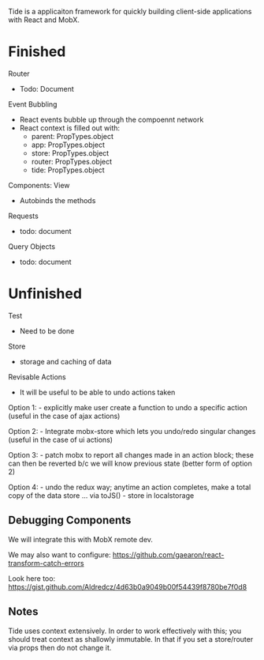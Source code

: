 Tide is a applicaiton framework for quickly building client-side applications with React and MobX.



Finished
===
Router
- Todo: Document

Event Bubbling

- React events bubble up through the compoennt network
- React context is filled out with:
    - parent: PropTypes.object
    - app: PropTypes.object
    - store: PropTypes.object
    - router: PropTypes.object
    - tide: PropTypes.object

Components: View
  - Autobinds the methods

Requests
- todo: document

Query Objects
- todo: document


Unfinished
===
Test
- Need to be done

Store
  - storage and caching of data

Revisable Actions
  - It will be useful to be able to undo actions taken

  Option 1:
    - explicitly make user create a function to undo a specific action (useful in the case of ajax actions)

  Option 2:
    - Integrate mobx-store which lets you undo/redo singular changes (useful in the case of ui actions)

  Option 3:
    - patch mobx to report all changes made in an action block; these can then be reverted b/c we will know previous state (better form of option 2)

  Option 4:
    - undo the redux way; anytime an action completes, make a total copy of the data store ... via toJS()
    - store in localstorage


Debugging Components
----

We will integrate this with MobX remote dev.

We may also want to configure: https://github.com/gaearon/react-transform-catch-errors

Look here too:  https://gist.github.com/Aldredcz/4d63b0a9049b00f54439f8780be7f0d8


Notes
---
Tide uses context extensively.
In order to work effectively with this; you should treat context as shallowly immutable. In that if you set a
store/router via props then do not change it.